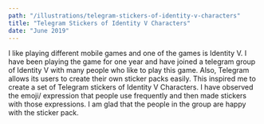 ```yaml
---
path: "/illustrations/telegram-stickers-of-identity-v-characters"
title: "Telegram Stickers of Identity V Characters"
date: "June 2019"
---
```


I like playing different mobile games and one of the games is Identity V. I have been playing the game for one year and have joined a telegram group of Identity V with many people who like to play this game. Also, Telegram allows its users to create their own sticker packs easily. This inspired me to create a set of Telegram stickers of Identity V Characters. I have observed the emoji/ expression that people use frequently and then made stickers with those expressions. I am glad that the people in the group are happy with the sticker pack.
